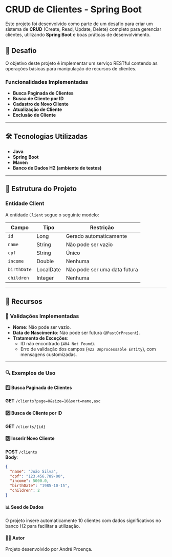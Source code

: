 # CRUD de Clientes - Spring Boot

Este projeto foi desenvolvido como parte de um desafio para criar um sistema de **CRUD** (Create, Read, Update, Delete) completo para gerenciar clientes, utilizando **Spring Boot** e boas práticas de desenvolvimento.

## 🎯 Desafio

O objetivo deste projeto é implementar um serviço RESTful contendo as operações básicas para manipulação de recursos de clientes.

### Funcionalidades Implementadas
- **Busca Paginada de Clientes**
- **Busca de Cliente por ID**
- **Cadastro de Novo Cliente**
- **Atualização de Cliente**
- **Exclusão de Cliente**

---

## 🛠️ Tecnologias Utilizadas

- **Java**
- **Spring Boot**
- **Maven**
- **Banco de Dados H2 (ambiente de testes)**

---

## 📂 Estrutura do Projeto

### Entidade **Client**
A entidade `Client` segue o seguinte modelo:

| Campo               | Tipo         | Restrição                      |  
|----------------------|--------------|--------------------------------|  
| `id`                | Long         | Gerado automaticamente         |  
| `name`              | String       | Não pode ser vazio             |  
| `cpf`               | String       | Único                          |  
| `income`            | Double       | Nenhuma                        |  
| `birthDate`         | LocalDate    | Não pode ser uma data futura   |  
| `children`          | Integer      | Nenhuma                        |  

---

## 🚀 Recursos

### 🧩 Validações Implementadas

- **Nome**: Não pode ser vazio.
- **Data de Nascimento**: Não pode ser futura (`@PastOrPresent`).
- **Tratamento de Exceções**:
    - ID não encontrado (`404 Not Found`).
    - Erro de validação dos campos (`422 Unprocessable Entity`), com mensagens customizadas.

---

### 🔍 Exemplos de Uso

#### 1️⃣ Busca Paginada de Clientes
**GET** `/clients?page=0&size=10&sort=name,asc`

#### 2️⃣ Busca de Cliente por ID
**GET** `/clients/{id}`

#### 3️⃣ Inserir Novo Cliente
**POST** `/clients`  
**Body**:
```json  
{  
  "name": "João Silva",  
  "cpf": "123.456.789-00",  
  "income": 5000.0,  
  "birthDate": "1985-10-15",  
  "children": 2  
}
```
#### 📊 Seed de Dados
O projeto insere automaticamente 10 clientes com dados significativos no banco H2 para facilitar a utilização.
#### 🙋‍♂️ Autor
Projeto desenvolvido por André Proença.

